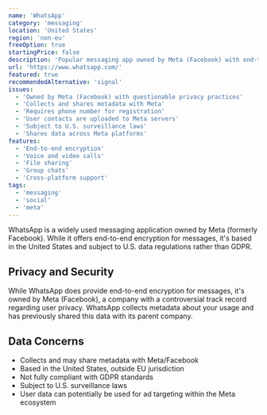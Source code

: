 ```yaml
---
name: 'WhatsApp'
category: 'messaging'
location: 'United States'
region: 'non-eu'
freeOption: true
startingPrice: false
description: 'Popular messaging app owned by Meta (Facebook) with end-to-end encryption.'
url: 'https://www.whatsapp.com/'
featured: true
recommendedAlternative: 'signal'
issues:
  - 'Owned by Meta (Facebook) with questionable privacy practices'
  - 'Collects and shares metadata with Meta'
  - 'Requires phone number for registration'
  - 'User contacts are uploaded to Meta servers'
  - 'Subject to U.S. surveillance laws'
  - 'Shares data across Meta platforms'
features:
  - 'End-to-end encryption'
  - 'Voice and video calls'
  - 'File sharing'
  - 'Group chats'
  - 'Cross-platform support'
tags:
  - 'messaging'
  - 'social'
  - 'meta'
---
```


WhatsApp is a widely used messaging application owned by Meta (formerly Facebook). While it offers end-to-end encryption for messages, it's based in the United States and subject to U.S. data regulations rather than GDPR.

## Privacy and Security

While WhatsApp does provide end-to-end encryption for messages, it's owned by Meta (Facebook), a company with a controversial track record regarding user privacy. WhatsApp collects metadata about your usage and has previously shared this data with its parent company.

## Data Concerns

- Collects and may share metadata with Meta/Facebook
- Based in the United States, outside EU jurisdiction
- Not fully compliant with GDPR standards
- Subject to U.S. surveillance laws
- User data can potentially be used for ad targeting within the Meta ecosystem